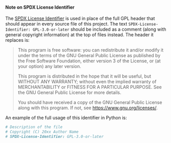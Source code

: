 #### Note on SPDX License Identifier

The [SPDX License Identifier](https://spdx.dev/ids/) is used in place of the full GPL header that should appear in every source file of this project.
The text `SPDX-License-Identifier: GPL-3.0-or-later` should be included as a comment (along with general copyright information) at the top of files instead.
The header it replaces is:
>  This program is free software: you can redistribute it and/or modify it under the terms of the GNU General Public License as published by the Free Software Foundation, either version 3 of the License, or (at your option) any later version.
>
>This program is distributed in the hope that it will be useful, but WITHOUT ANY WARRANTY; without even the implied warranty of MERCHANTABILITY or FITNESS FOR A PARTICULAR PURPOSE. See the GNU General Public License for more details.
>
>You should have received a copy of the GNU General Public License along with this program. If not, see <https://www.gnu.org/licenses/>.

An example of the full usage of this identifier in Python is:
```python
# Description of the file
# Copyright (C) 20xx Author Name
# SPDX-License-Identifier: GPL-3.0-or-later
```
